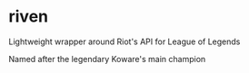 # riven

Lightweight wrapper around Riot's API for League of Legends

Named after the legendary Koware's main champion
